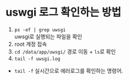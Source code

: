 # uswgi 로그 확인하는 방법 

1. `ps -ef | grep uwsgi`  
uwsgi로 실행되는 파일을 확인
2. root 계정 접속
3. `cd /data/app/uwsgi/` 경로 이동 + `ls`로 확인
4. `tail -f uwsgi.log` 

* `tail -f` 실시간으로 에러로그를 확인하는 명령어.
